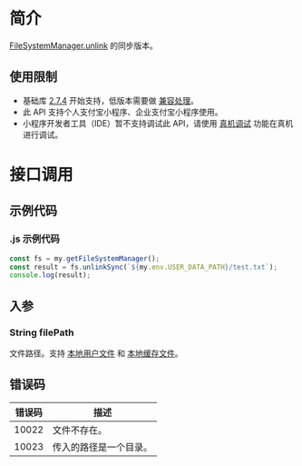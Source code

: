 # 简介

[FileSystemManager.unlink](https://opendocs.alipay.com/mini/api/022b6p) 的同步版本。

## 使用限制

- 基础库 [2.7.4](https://opendocs.alipay.com/mini/framework/lib-upgrade-v2) 开始支持，低版本需要做 [兼容处理](https://docs.alipay.com/mini/framework/compatibility)。
- 此 API 支持个人支付宝小程序、企业支付宝小程序使用。
- 小程序开发者工具（IDE）暂不支持调试此 API，请使用 [真机调试](https://opendocs.alipay.com/mini/ide/remote-debug) 功能在真机进行调试。

# 接口调用

## 示例代码

### .js 示例代码

```javascript
const fs = my.getFileSystemManager();
const result = fs.unlinkSync(`${my.env.USER_DATA_PATH}/test.txt`);
console.log(result);
```

## 入参

### String filePath

文件路径。支持 [本地用户文件](https://opendocs.alipay.com/mini/03dt4s#%E6%9C%AC%E5%9C%B0%E7%94%A8%E6%88%B7%E6%96%87%E4%BB%B6) 和 [本地缓存文件](https://opendocs.alipay.com/mini/03dt4s#%E6%9C%AC%E5%9C%B0%E7%BC%93%E5%AD%98%E6%96%87%E4%BB%B6)。

## 错误码

| **错误码** | **描述**               |
| ---------- | ---------------------- |
| 10022      | 文件不存在。           |
| 10023      | 传入的路径是一个目录。 |
